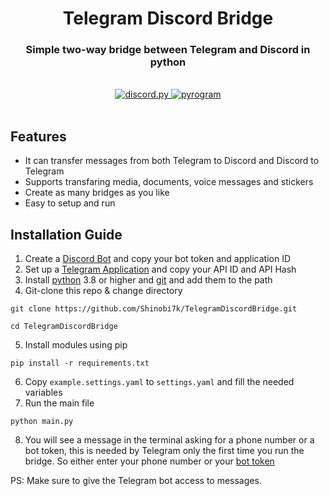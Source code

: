 <div align='center'>
<h1>Telegram Discord Bridge</h1>
<h3>Simple two-way bridge between Telegram and Discord in python</h3>
<br>
<a href="https://github.com/Rapptz/discord.py">
   <img src="https://img.shields.io/badge/discord.py-v2.3.1-blue?" alt="discord.py"/>
</a>
   <a href="https://github.com/pyrogram/pyrogram">
   <img src="https://img.shields.io/badge/pyrogram-2.0.106-blue?" alt="pyrogram"/>
</a>
</div>

<br>

## Features
- It can transfer messages from both Telegram to Discord and Discord to Telegram
- Supports transfaring media, documents, voice messages and stickers
- Create as many bridges as you like
- Easy to setup and run

## Installation Guide
1. Create a [Discord Bot](https://discord.com/developers/) and copy your bot token and application ID
2. Set up a [Telegram Application](https://core.telegram.org/api/obtaining_api_id) and copy your API ID and API Hash
3. Install <a href = "https://www.python.org/downloads/">python</a> 3.8 or higher and <a href = "https://git-scm.com/downloads">git</a> and add them to the path</li>
4. Git-clone this repo & change directory

```
git clone https://github.com/Shinobi7k/TelegramDiscordBridge.git

cd TelegramDiscordBridge
```
5. Install modules using pip

```
pip install -r requirements.txt
```
6. Copy `example.settings.yaml` to `settings.yaml` and fill the needed variables
7. Run the main file
```
python main.py
```
8. You will see a message in the terminal asking for a phone number or a bot token, this is needed by Telegram only the first time you run the bridge. So either enter your phone number or your [bot token](https://core.telegram.org/bots/features#creating-a-new-bot)

PS: Make sure to give the Telegram bot access to messages.